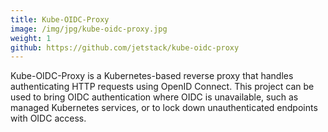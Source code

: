```yaml
---
title: Kube-OIDC-Proxy
image: /img/jpg/kube-oidc-proxy.jpg
weight: 1
github: https://github.com/jetstack/kube-oidc-proxy
---
```


Kube-OIDC-Proxy is a Kubernetes-based reverse proxy that handles authenticating
HTTP requests using OpenID Connect. This project can be used to bring OIDC
authentication where OIDC is unavailable, such as managed Kubernetes services, or to lock
down unauthenticated endpoints with OIDC access.
